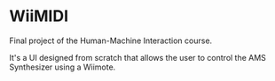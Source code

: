 # WiiMIDI
Final project of the Human-Machine Interaction course.

It's a UI designed from scratch that allows the user to control the AMS Synthesizer using a Wiimote.
